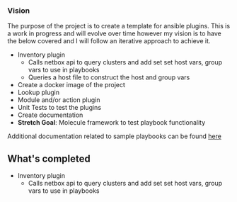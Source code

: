 ### Vision
The purpose of the project is to create a template for ansible plugins. This is a work in progress and will evolve over
time however my vision is to have the below covered and I will follow an iterative approach to achieve it.
- Inventory plugin
  - Calls netbox api to query clusters and add set set host vars, group vars to use in playbooks
  - Queries a host file to construct the host and group vars
- Create a docker image of the project
- Lookup plugin
- Module and/or action plugin
- Unit Tests to test the plugins
- Create documentation
- **Stretch Goal**: Molecule framework to test playbook functionality

Additional documentation related to sample playbooks can be found [here](./docs/helper.md)

## What's completed
- Inventory plugin
  - Calls netbox api to query clusters and add set set host vars, group vars to use in playbooks